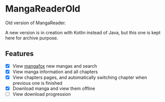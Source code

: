 # MangaReaderOld

Old version of MangaReader.

A new version is in creation with Kotlin instead of Java,
but this one is kept here for archive purpose.

## Features
- [x] View [mangafox](http://www.fanfox.net) new mangas and search
- [x] View manga information and all chapters
- [x] View chapters pages, and automatically switching chapter when previous one is finished
- [x] Download manga and view them offline
- [ ] View download progression
